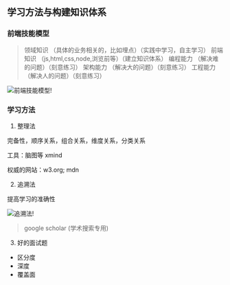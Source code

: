 
## 学习方法与构建知识体系

### 前端技能模型

> 领域知识 （具体的业务相关的，比如埋点）（实践中学习，自主学习）
> 前端知识 （js,html,css,node,浏览前等）（建立知识体系）
  > 编程能力 （解决难的问题）（刻意练习）
  > 架构能力 （解决大的问题）（刻意练习）
  > 工程能力 （解决人的问题）（刻意练习）

![前端技能模型!](/dulinyu-blog/learn/29920464-cfd1aca73f83562f4431255ea62622dc.png "前端技能模型")

### 学习方法

1. 整理法

完备性，顺序关系，组合关系，维度关系，分类关系  

工具：脑图等 xmind

权威的网站：w3.org; mdn

2. 追溯法

提高学习的准确性

![追溯法!](/dulinyu-blog/learn/29920939-a1352349a9a85f08e7ae02d15d6276e5.png "追溯法")

> google scholar (学术搜索专用)

3. 好的面试题

- 区分度
- 深度
- 覆盖面

<Gitalk />
